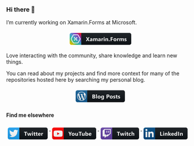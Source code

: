 ### Hi there 👋

I’m currently working on Xamarin.Forms at Microsoft.

<p align="center">
  <a href="https://github.com/xamarin/Xamarin.Forms">
    <img src="https://raw.githubusercontent.com/jsuarezruiz/jsuarezruiz/master/images/xamarin_forms.png" alt="xamarinforms" style="vertical-align:top; margin:6px 4px">
  </a>  
</p>

Love interacting with the community, share knowledge and learn new things.

You can read about my projects and find more context for many of the repositories hosted here by searching my personal blog.

<p align="center">
  <a href="https://javiersuarezruiz.wordpress.com">
    <img src="https://raw.githubusercontent.com/jsuarezruiz/jsuarezruiz/master/images/wordpress.png" alt="wordpress" style="vertical-align:top; margin:6px 4px">
  </a>  
</p>

#### Find me elsewhere


<p align="left">
  <a href="https://twitter.com/jsuarezruiz">
    <img src="https://raw.githubusercontent.com/jsuarezruiz/jsuarezruiz/master/images/twitter.png" alt="twitter" style="vertical-align:top; margin:6px 4px">
  </a>  
  <a href="https://www.youtube.com/javiersuarezruiz">
    <img src="https://raw.githubusercontent.com/jsuarezruiz/jsuarezruiz/master/images/youtube.png" alt="youtube" style="vertical-align:top; margin:6px 4px">
  </a>  
  <a href="https://www.twitch.tv/jsuarezruiz">
    <img src="https://raw.githubusercontent.com/jsuarezruiz/jsuarezruiz/master/images/twitch.png" alt="twitch" style="vertical-align:top; margin:6px 4px">
  </a>   
  <a href="https://www.linkedin.com/in/jsuarezruiz">
    <img src="https://raw.githubusercontent.com/jsuarezruiz/jsuarezruiz/master/images/linkedin.png" alt="linkedin" style="vertical-align:top; margin:6px 4px">
  </a>  
</p> 